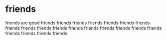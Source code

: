 # friends
friends are good
friends
friends
friends
friends
friends
friends
friends
friends
friends
friends
friends
friends
friends
friends
friends
friends
friends
friends
friends
friends
friends
